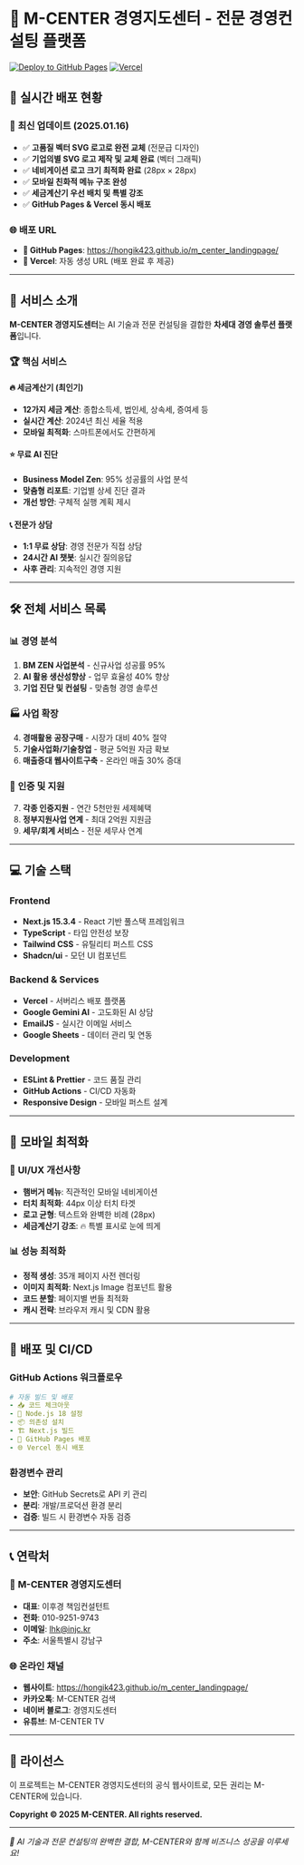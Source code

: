 # 🏢 M-CENTER 경영지도센터 - 전문 경영컨설팅 플랫폼

[![Deploy to GitHub Pages](https://github.com/hongik423/m_center_landingpage/actions/workflows/deploy.yml/badge.svg)](https://github.com/hongik423/m_center_landingpage/actions/workflows/deploy.yml)
[![Vercel](https://img.shields.io/badge/Vercel-000000?style=flat&logo=vercel&logoColor=white)](https://vercel.com)

## 🚀 **실시간 배포 현황**

### 📱 **최신 업데이트 (2025.01.16)**
- ✅ **고품질 벡터 SVG 로고로 완전 교체** (전문급 디자인)
- ✅ **기업의별 SVG 로고 제작 및 교체 완료** (벡터 그래픽)
- ✅ **네비게이션 로고 크기 최적화 완료** (28px × 28px)
- ✅ **모바일 친화적 메뉴 구조 완성**
- ✅ **세금계산기 우선 배치 및 특별 강조**
- ✅ **GitHub Pages & Vercel 동시 배포**

### 🌐 **배포 URL**
- **🔗 GitHub Pages**: https://hongik423.github.io/m_center_landingpage/
- **🔗 Vercel**: 자동 생성 URL (배포 완료 후 제공)

---

## 🎯 **서비스 소개**

**M-CENTER 경영지도센터**는 AI 기술과 전문 컨설팅을 결합한 **차세대 경영 솔루션 플랫폼**입니다.

### 🏆 **핵심 서비스**

#### 🔥 **세금계산기** (최인기)
- **12가지 세금 계산**: 종합소득세, 법인세, 상속세, 증여세 등
- **실시간 계산**: 2024년 최신 세율 적용
- **모바일 최적화**: 스마트폰에서도 간편하게

#### ⭐ **무료 AI 진단**
- **Business Model Zen**: 95% 성공률의 사업 분석
- **맞춤형 리포트**: 기업별 상세 진단 결과
- **개선 방안**: 구체적 실행 계획 제시

#### 📞 **전문가 상담**
- **1:1 무료 상담**: 경영 전문가 직접 상담
- **24시간 AI 챗봇**: 실시간 질의응답
- **사후 관리**: 지속적인 경영 지원

---

## 🛠️ **전체 서비스 목록**

### 📊 **경영 분석**
1. **BM ZEN 사업분석** - 신규사업 성공률 95%
2. **AI 활용 생산성향상** - 업무 효율성 40% 향상
3. **기업 진단 및 컨설팅** - 맞춤형 경영 솔루션

### 🏭 **사업 확장**
4. **경매활용 공장구매** - 시장가 대비 40% 절약
5. **기술사업화/기술창업** - 평균 5억원 자금 확보
6. **매출증대 웹사이트구축** - 온라인 매출 30% 증대

### 🏅 **인증 및 지원**
7. **각종 인증지원** - 연간 5천만원 세제혜택
8. **정부지원사업 연계** - 최대 2억원 지원금
9. **세무/회계 서비스** - 전문 세무사 연계

---

## 💻 **기술 스택**

### Frontend
- **Next.js 15.3.4** - React 기반 풀스택 프레임워크
- **TypeScript** - 타입 안전성 보장
- **Tailwind CSS** - 유틸리티 퍼스트 CSS
- **Shadcn/ui** - 모던 UI 컴포넌트

### Backend & Services
- **Vercel** - 서버리스 배포 플랫폼
- **Google Gemini AI** - 고도화된 AI 상담
- **EmailJS** - 실시간 이메일 서비스
- **Google Sheets** - 데이터 관리 및 연동

### Development
- **ESLint & Prettier** - 코드 품질 관리
- **GitHub Actions** - CI/CD 자동화
- **Responsive Design** - 모바일 퍼스트 설계

---

## 📱 **모바일 최적화**

### 🎨 **UI/UX 개선사항**
- **햄버거 메뉴**: 직관적인 모바일 네비게이션
- **터치 최적화**: 44px 이상 터치 타겟
- **로고 균형**: 텍스트와 완벽한 비례 (28px)
- **세금계산기 강조**: 🔥 특별 표시로 눈에 띄게

### 📊 **성능 최적화**
- **정적 생성**: 35개 페이지 사전 렌더링
- **이미지 최적화**: Next.js Image 컴포넌트 활용
- **코드 분할**: 페이지별 번들 최적화
- **캐시 전략**: 브라우저 캐시 및 CDN 활용

---

## 🚀 **배포 및 CI/CD**

### GitHub Actions 워크플로우
```yaml
# 자동 빌드 및 배포
- 📥 코드 체크아웃
- 🔧 Node.js 18 설정
- 📦 의존성 설치
- 🏗️ Next.js 빌드
- 🚀 GitHub Pages 배포
- 🌐 Vercel 동시 배포
```

### 환경변수 관리
- **보안**: GitHub Secrets로 API 키 관리
- **분리**: 개발/프로덕션 환경 분리
- **검증**: 빌드 시 환경변수 자동 검증

---

## 📞 **연락처**

### 🏢 **M-CENTER 경영지도센터**
- **대표**: 이후경 책임컨설턴트
- **전화**: 010-9251-9743
- **이메일**: lhk@injc.kr
- **주소**: 서울특별시 강남구

### 🌐 **온라인 채널**
- **웹사이트**: https://hongik423.github.io/m_center_landingpage/
- **카카오톡**: M-CENTER 검색
- **네이버 블로그**: 경영지도센터
- **유튜브**: M-CENTER TV

---

## 📄 **라이선스**

이 프로젝트는 M-CENTER 경영지도센터의 공식 웹사이트로, 모든 권리는 M-CENTER에 있습니다.

**Copyright © 2025 M-CENTER. All rights reserved.**

---

*🤖 AI 기술과 전문 컨설팅의 완벽한 결합, M-CENTER와 함께 비즈니스 성공을 이루세요!*
